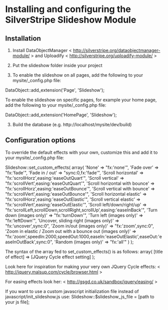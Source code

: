 # Installing and configuring the SilverStripe Slideshow Module

## Installation

1. Install DataObjectManager < http://silverstripe.org/dataobjectmanager-module/ > and Uploadify < http://silverstripe.org/uploadify-module/ >

1. Put the slideshow folder inside your project

2. To enable the slideshow on all pages, add the following to your mysite/_config.php file:

DataObject::add_extension('Page', 'Slideshow');

To enable the slideshow on specific pages, for example your home page, add the following to your mysite/_config.php file:

DataObject::add_extension('HomePage', 'Slideshow');


3. Build the database (e.g. http://localhost/mysite/dev/build)

## Configuration options

To override the default effects with your own, customize this and add it to your mysite/_config.php file:

Slideshow::set_custom_effects(
	array(
		'None' => "fx:'none'",
		'Fade over' => "fx:'fade'",
		'Fade in / out' => "sync:0,fx:'fade'",
		'Scroll horizontal' => "fx:'scrollHorz',easing:'easeOutQuart'",
		'Scroll vertical' => "fx:'scrollVert',easing:'easeOutQuart'",
		'Scroll horizontal with bounce' => "fx:'scrollHorz',easing:'easeOutBounce'",
		'Scroll vertical with bounce' => "fx:'scrollVert',easing:'easeOutBounce'",
		'Scroll horizontal elastic' => "fx:'scrollHorz',easing:'easeOutElastic'",
		'Scroll vertical elastic' => "fx:'scrollVert',easing:'easeOutElastic'",
		'Scroll left/down/right/up' => "fx:'scrollLeft,scrollDown,scrollRight,scrollUp',easing:'easeInBack'",
		'Turn down (images only)' => "fx:'turnDown'",
		'Turn left (images only)' => "fx:'leftDown'",
		'Uncover, sliding right (images only)' => "fx:'uncover',sync:0",
		'Zoom in/out (images only)' => "fx:'zoom',sync:0",
		'Zoom in elastic / Zoom out with a bounce out (images only)' => "fx:'zoom',speedIn:2000,speedOut:1000,easeIn:'easeOutElastic',easeOut:'easeInOutBack',sync:0",
		'Random (images only)' => "fx:'all'"
	)
);

The syntax of the array fed to set_custom_effects() is as follows:
array( [title of effect] => [JQuery Cycle effect setting] );

Look here for inspiration for making your very own JQuery Cycle effects:
< http://jquery.malsup.com/cycle/browser.html >

For easing effects look her:
< http://gsgd.co.uk/sandbox/jquery/easing/ >

If you want to use a custom javascript initialization file instead of javascript/init_slideshow.js use:
Slideshow::$slideshow_js_file = [path to your js file];

